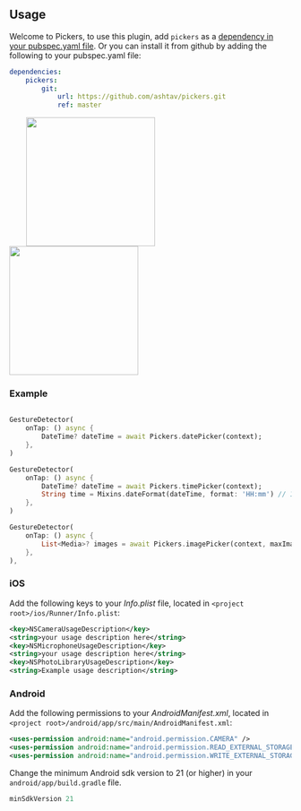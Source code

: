 ## Usage

Welcome to Pickers, to use this plugin, add `pickers` as a [dependency in your pubspec.yaml file](https://flutter.dev/platform-plugins/). 
Or you can install it from github by adding the following to your pubspec.yaml file:

```yaml
dependencies:
    pickers:
        git:
            url: https://github.com/ashtav/pickers.git
            ref: master
```

<p>
<img src="https://storage.igsa.pw/images/pickers/images.png" alt="" width="230px" hspace="30"/> <img src="https://storage.igsa.pw/images/pickers/image_preview.png" alt="" width="230px"/> 
</p>

### Example

```dart

GestureDetector(
    onTap: () async {
        DateTime? dateTime = await Pickers.datePicker(context);
    },
)

GestureDetector(
    onTap: () async {
        DateTime? dateTime = await Pickers.timePicker(context);
        String time = Mixins.dateFormat(dateTime, format: 'HH:mm') // 10:30
    },
)

GestureDetector(
    onTap: () async {
        List<Media>? images = await Pickers.imagePicker(context, maxImages: 5);
    },
),
```

### iOS

Add the following keys to your _Info.plist_ file, located in `<project root>/ios/Runner/Info.plist`:

```xml
<key>NSCameraUsageDescription</key>
<string>your usage description here</string>
<key>NSMicrophoneUsageDescription</key>
<string>your usage description here</string>
<key>NSPhotoLibraryUsageDescription</key>
<string>Example usage description</string>
```

### Android

Add the following permissions to your _AndroidManifest.xml_, located in `<project root>/android/app/src/main/AndroidManifest.xml`:

```xml
<uses-permission android:name="android.permission.CAMERA" />
<uses-permission android:name="android.permission.READ_EXTERNAL_STORAGE" />
<uses-permission android:name="android.permission.WRITE_EXTERNAL_STORAGE" />
```

Change the minimum Android sdk version to 21 (or higher) in your `android/app/build.gradle` file.

```groovy
minSdkVersion 21
```

